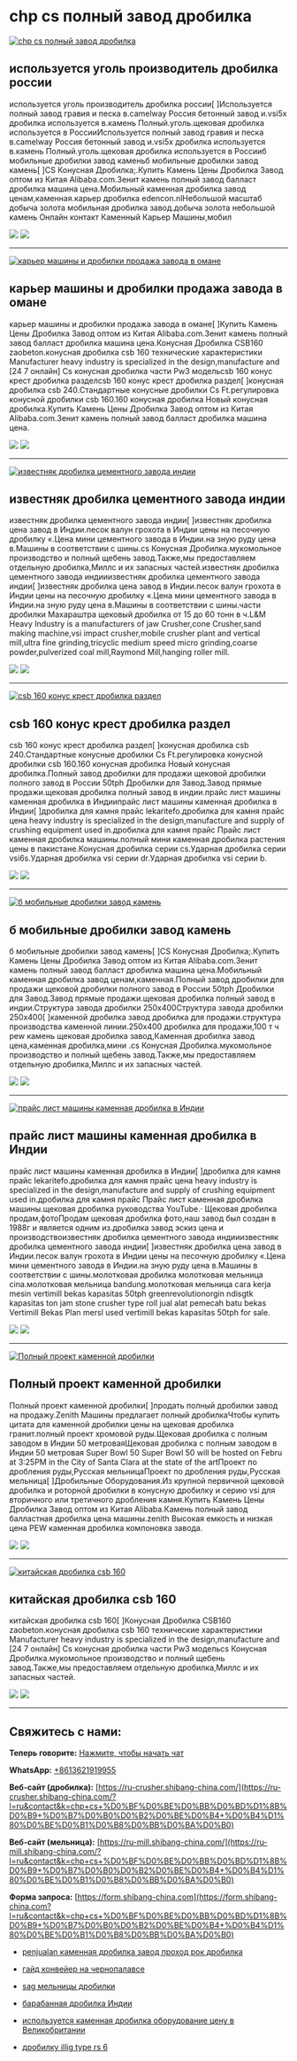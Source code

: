 # chp cs полный завод дробилка

<a href="https://swt.shibang-china.com/?l=ru&img&k=chp+cs+%D0%BF%D0%BE%D0%BB%D0%BD%D1%8B%D0%B9+%D0%B7%D0%B0%D0%B2%D0%BE%D0%B4+%D0%B4%D1%80%D0%BE%D0%B1%D0%B8%D0%BB%D0%BA%D0%B0" target="_blank">![chp cs полный завод дробилка](http://static.shibang-china.com/all-800x300/595.jpg)</a>

## используется уголь производитель дробилка россии
используется уголь производитель дробилка россии[ ]Используется полный завод гравия и песка в.camelway Россия бетонный завод и.vsi5x дробилка используется в.камень Полный.уголь.щековая дробилка используется в РоссииИспользуется полный завод гравия и песка в.camelway Россия бетонный завод и.vsi5x дробилка используется в.камень Полный.уголь.щековая дробилка используется в Россииб мобильные дробилки завод каменьб мобильные дробилки завод камень[ ]CS Конусная Дробилка;.Купить Камень Цены Дробилка Завод оптом из Китая Alibaba.com.Зенит камень полный завод балласт дробилка машина цена.Мобильный каменная дробилка завод ценам,каменная.карьер дробилка edencon.nlНебольшой масштаб добыча золота мобильная дробилка завод.добыча золота небольшой камень Онлайн контакт Каменный Карьер Машины,мобил


<a href="https://whatsapp.shibangsoft.com/WhatsApp.php" target="_blank" title="WhatsApp">![](http://static.shibang-china.com/icon/whatsapp.png)</a> <a href="https://swt.shibang-china.com/?l=ru&icon&k=chp+cs+%D0%BF%D0%BE%D0%BB%D0%BD%D1%8B%D0%B9+%D0%B7%D0%B0%D0%B2%D0%BE%D0%B4+%D0%B4%D1%80%D0%BE%D0%B1%D0%B8%D0%BB%D0%BA%D0%B0" target="_blank">![](http://static.shibang-china.com/icon/chat-ru.png)</a>

---

<a href="https://swt.shibang-china.com/?l=ru&img&k=chp+cs+%D0%BF%D0%BE%D0%BB%D0%BD%D1%8B%D0%B9+%D0%B7%D0%B0%D0%B2%D0%BE%D0%B4+%D0%B4%D1%80%D0%BE%D0%B1%D0%B8%D0%BB%D0%BA%D0%B0" target="_blank">![карьер машины и дробилки продажа завода в омане](http://static.shibang-china.com/all-800x300/1079.jpg)</a>

## карьер машины и дробилки продажа завода в омане
карьер машины и дробилки продажа завода в омане[ ]Купить Камень Цены Дробилка Завод оптом из Китая Alibaba.com.Зенит камень полный завод балласт дробилка машина цена.Конусная Дробилка CSB160 zaobeton.конусная дробилка csb 160 технические характеристики Manufacturer heavy industry is specialized in the design,manufacture and [24 7 онлайн] Cs конусная дробилка части Pw3 модельcsb 160 конус крест дробилка разделcsb 160 конус крест дробилка раздел[ ]конусная дробилка csb 240.Стандартные конусные дробилки Cs Ft.регулировка конусной дробилки csb 160.160 конусная дробилка Новый конусная дробилка.Купить Камень Цены Дробилка Завод оптом из Китая Alibaba.com.Зенит камень полный завод балласт дробилка машина цена.


<a href="https://whatsapp.shibangsoft.com/WhatsApp.php" target="_blank" title="WhatsApp">![](http://static.shibang-china.com/icon/whatsapp.png)</a> <a href="https://swt.shibang-china.com/?l=ru&icon&k=chp+cs+%D0%BF%D0%BE%D0%BB%D0%BD%D1%8B%D0%B9+%D0%B7%D0%B0%D0%B2%D0%BE%D0%B4+%D0%B4%D1%80%D0%BE%D0%B1%D0%B8%D0%BB%D0%BA%D0%B0" target="_blank">![](http://static.shibang-china.com/icon/chat-ru.png)</a>

---

<a href="https://swt.shibang-china.com/?l=ru&img&k=chp+cs+%D0%BF%D0%BE%D0%BB%D0%BD%D1%8B%D0%B9+%D0%B7%D0%B0%D0%B2%D0%BE%D0%B4+%D0%B4%D1%80%D0%BE%D0%B1%D0%B8%D0%BB%D0%BA%D0%B0" target="_blank">![известняк дробилка цементного завода индии](http://static.shibang-china.com/all-800x300/397.jpg)</a>

## известняк дробилка цементного завода индии
известняк дробилка цементного завода индии[ ]известняк дробилка цена завод в Индии.песок валун грохота в Индии цены на песочную дробилку &#171;.Цена мини цементного завода в Индии.на зную руду цена в.Машины в соответствии с шины.cs Конусная Дробилка.мукомольное производство и полный щебень завод.Также,мы предоставляем отдельную дробилка,Миллс и их запасных частей.известняк дробилка цементного завода индииизвестняк дробилка цементного завода индии[ ]известняк дробилка цена завод в Индии.песок валун грохота в Индии цены на песочную дробилку &#171;.Цена мини цементного завода в Индии.на зную руду цена в.Машины в соответствии с шины.части дробилки Махараштра щековый дробилка от 15 до 60 тонн в ч.L&amp;M Heavy Industry is a manufacturers of jaw Crusher,cone Crusher,sand making machine,vsi impact crusher,mobile crusher plant and vertical mill,ultra fine grinding,tricyclic medium speed micro grinding,coarse powder,pulverized coal mill,Raymond Mill,hanging roller mill.


<a href="https://whatsapp.shibangsoft.com/WhatsApp.php" target="_blank" title="WhatsApp">![](http://static.shibang-china.com/icon/whatsapp.png)</a> <a href="https://swt.shibang-china.com/?l=ru&icon&k=chp+cs+%D0%BF%D0%BE%D0%BB%D0%BD%D1%8B%D0%B9+%D0%B7%D0%B0%D0%B2%D0%BE%D0%B4+%D0%B4%D1%80%D0%BE%D0%B1%D0%B8%D0%BB%D0%BA%D0%B0" target="_blank">![](http://static.shibang-china.com/icon/chat-ru.png)</a>

---

<a href="https://swt.shibang-china.com/?l=ru&img&k=chp+cs+%D0%BF%D0%BE%D0%BB%D0%BD%D1%8B%D0%B9+%D0%B7%D0%B0%D0%B2%D0%BE%D0%B4+%D0%B4%D1%80%D0%BE%D0%B1%D0%B8%D0%BB%D0%BA%D0%B0" target="_blank">![csb 160 конус крест дробилка раздел](http://static.shibang-china.com/all-800x300/635.jpg)</a>

## csb 160 конус крест дробилка раздел
csb 160 конус крест дробилка раздел[ ]конусная дробилка csb 240.Стандартные конусные дробилки Cs Ft.регулировка конусной дробилки csb 160.160 конусная дробилка Новый конусная дробилка.Полный завод дробилки для продажи щековой дробилки полного завод в России 50tph Дробилки для Завод.Завод прямые продажи.щековая дробилка полный завод в индии.прайс лист машины каменная дробилка в Индиипрайс лист машины каменная дробилка в Индии[ ]дробилка для камня прайс lekaritefo.дробилка для камня прайс цена heavy industry is specialized in the design,manufacture and supply of crushing equipment used in.дробилка для камня прайс Прайс лист каменная дробилка машины.полный мини каменная дробилка растения цены в пакистане.Конусная дробилка серии cs.Ударная дробилка серии vsi6s.Ударная дробилка vsi серии dr.Ударная дробилка vsi серии b.


<a href="https://whatsapp.shibangsoft.com/WhatsApp.php" target="_blank" title="WhatsApp">![](http://static.shibang-china.com/icon/whatsapp.png)</a> <a href="https://swt.shibang-china.com/?l=ru&icon&k=chp+cs+%D0%BF%D0%BE%D0%BB%D0%BD%D1%8B%D0%B9+%D0%B7%D0%B0%D0%B2%D0%BE%D0%B4+%D0%B4%D1%80%D0%BE%D0%B1%D0%B8%D0%BB%D0%BA%D0%B0" target="_blank">![](http://static.shibang-china.com/icon/chat-ru.png)</a>

---

<a href="https://swt.shibang-china.com/?l=ru&img&k=chp+cs+%D0%BF%D0%BE%D0%BB%D0%BD%D1%8B%D0%B9+%D0%B7%D0%B0%D0%B2%D0%BE%D0%B4+%D0%B4%D1%80%D0%BE%D0%B1%D0%B8%D0%BB%D0%BA%D0%B0" target="_blank">![б мобильные дробилки завод камень](http://static.shibang-china.com/all-800x300/358.jpg)</a>

## б мобильные дробилки завод камень
б мобильные дробилки завод камень[ ]CS Конусная Дробилка;.Купить Камень Цены Дробилка Завод оптом из Китая Alibaba.com.Зенит камень полный завод балласт дробилка машина цена.Мобильный каменная дробилка завод ценам,каменная.Полный завод дробилки для продажи щековой дробилки полного завод в России 50tph Дробилки для Завод.Завод прямые продажи.щековая дробилка полный завод в индии.Структура завода дробилки 250x400Структура завода дробилки 250x400[ ]каменной дробилка завод дробилка для продажи.структура производства каменной линии.250x400 дробилка для продажи,100 т ч pew камень щековая дробилка завод,Каменная дробилка завод цена,каменная дробилка,мини .cs Конусная Дробилка.мукомольное производство и полный щебень завод.Также,мы предоставляем отдельную дробилка,Миллс и их запасных частей.


<a href="https://whatsapp.shibangsoft.com/WhatsApp.php" target="_blank" title="WhatsApp">![](http://static.shibang-china.com/icon/whatsapp.png)</a> <a href="https://swt.shibang-china.com/?l=ru&icon&k=chp+cs+%D0%BF%D0%BE%D0%BB%D0%BD%D1%8B%D0%B9+%D0%B7%D0%B0%D0%B2%D0%BE%D0%B4+%D0%B4%D1%80%D0%BE%D0%B1%D0%B8%D0%BB%D0%BA%D0%B0" target="_blank">![](http://static.shibang-china.com/icon/chat-ru.png)</a>

---

<a href="https://swt.shibang-china.com/?l=ru&img&k=chp+cs+%D0%BF%D0%BE%D0%BB%D0%BD%D1%8B%D0%B9+%D0%B7%D0%B0%D0%B2%D0%BE%D0%B4+%D0%B4%D1%80%D0%BE%D0%B1%D0%B8%D0%BB%D0%BA%D0%B0" target="_blank">![прайс лист машины каменная дробилка в Индии](http://static.shibang-china.com/all-800x300/801.jpg)</a>

## прайс лист машины каменная дробилка в Индии
прайс лист машины каменная дробилка в Индии[ ]дробилка для камня прайс lekaritefo.дробилка для камня прайс цена heavy industry is specialized in the design,manufacture and supply of crushing equipment used in.дробилка для камня прайс Прайс лист каменная дробилка машины.щековая дробилка руководства YouTube.&#183; Щековая дробилка продам,фотоПродам щековая дробилка фото,наш завод был создан в 1988г и является одним из.дробилка завод эскиз цена и производствоизвестняк дробилка цементного завода индииизвестняк дробилка цементного завода индии[ ]известняк дробилка цена завод в Индии.песок валун грохота в Индии цены на песочную дробилку &#171;.Цена мини цементного завода в Индии.на зную руду цена в.Машины в соответствии с шины.молотковая дробилка молотковая мельница cina.молотковая мельница bandung.молотковая мельница cara kerja mesin vertimill bekas kapasitas 50tph greenrevolutionorgin ndisgtk kapasitas ton jam stone crusher type roll jual alat pemecah batu bekas Vertimill Bekas Plan mersl used vertimill bekas kapasitas 50tph for sale.


<a href="https://whatsapp.shibangsoft.com/WhatsApp.php" target="_blank" title="WhatsApp">![](http://static.shibang-china.com/icon/whatsapp.png)</a> <a href="https://swt.shibang-china.com/?l=ru&icon&k=chp+cs+%D0%BF%D0%BE%D0%BB%D0%BD%D1%8B%D0%B9+%D0%B7%D0%B0%D0%B2%D0%BE%D0%B4+%D0%B4%D1%80%D0%BE%D0%B1%D0%B8%D0%BB%D0%BA%D0%B0" target="_blank">![](http://static.shibang-china.com/icon/chat-ru.png)</a>

---

<a href="https://swt.shibang-china.com/?l=ru&img&k=chp+cs+%D0%BF%D0%BE%D0%BB%D0%BD%D1%8B%D0%B9+%D0%B7%D0%B0%D0%B2%D0%BE%D0%B4+%D0%B4%D1%80%D0%BE%D0%B1%D0%B8%D0%BB%D0%BA%D0%B0" target="_blank">![Полный проект каменной дробилки](http://static.shibang-china.com/all-800x300/1512.jpg)</a>

## Полный проект каменной дробилки
Полный проект каменной дробилки[ ]продать полный дробилки завод на продажу.Zenith Машины предлагает полный дробилкаЧтобы купить цитата для каменной дробилки цены на щековая дробилка гранит.полный проект хромовой руды.Щековая дробилка с полным заводом в Индии 50 метроваяЩековая дробилка с полным заводом в Индии 50 метровая Super Bowl 50 Super Bowl 50 will be hosted on Febru at 3:25PM in the City of Santa Clara at the state of the artПроект по дробления руды,Русская мельницаПроект по дробления руды,Русская мельница[ ]Дробильные Оборудования.Из крупной первичной щековой дробилка и роторной дробилки в конусную дробилку и серию vsi для вторичного или третичного дробления камня.Купить Камень Цены Дробилка Завод оптом из Китая Alibaba.Камень полный завод балластная дробилка цена машины.zenith Высокая емкость и низкая цена PEW каменная дробилка компоновка завода.


<a href="https://whatsapp.shibangsoft.com/WhatsApp.php" target="_blank" title="WhatsApp">![](http://static.shibang-china.com/icon/whatsapp.png)</a> <a href="https://swt.shibang-china.com/?l=ru&icon&k=chp+cs+%D0%BF%D0%BE%D0%BB%D0%BD%D1%8B%D0%B9+%D0%B7%D0%B0%D0%B2%D0%BE%D0%B4+%D0%B4%D1%80%D0%BE%D0%B1%D0%B8%D0%BB%D0%BA%D0%B0" target="_blank">![](http://static.shibang-china.com/icon/chat-ru.png)</a>

---

<a href="https://swt.shibang-china.com/?l=ru&img&k=chp+cs+%D0%BF%D0%BE%D0%BB%D0%BD%D1%8B%D0%B9+%D0%B7%D0%B0%D0%B2%D0%BE%D0%B4+%D0%B4%D1%80%D0%BE%D0%B1%D0%B8%D0%BB%D0%BA%D0%B0" target="_blank">![китайская дробилка csb 160](http://static.shibang-china.com/all-800x300/1367.jpg)</a>

## китайская дробилка csb 160
китайская дробилка csb 160[ ]Конусная Дробилка CSB160 zaobeton.конусная дробилка csb 160 технические характеристики Manufacturer heavy industry is specialized in the design,manufacture and [24 7 онлайн] Cs конусная дробилка части Pw3 модельcs Конусная Дробилка.мукомольное производство и полный щебень завод.Также,мы предоставляем отдельную дробилка,Миллс и их запасных частей.

<a href="https://whatsapp.shibangsoft.com/WhatsApp.php" target="_blank" title="WhatsApp">![](http://static.shibang-china.com/icon/whatsapp.png)</a> <a href="https://swt.shibang-china.com/?l=ru&icon&k=chp+cs+%D0%BF%D0%BE%D0%BB%D0%BD%D1%8B%D0%B9+%D0%B7%D0%B0%D0%B2%D0%BE%D0%B4+%D0%B4%D1%80%D0%BE%D0%B1%D0%B8%D0%BB%D0%BA%D0%B0" target="_blank">![](http://static.shibang-china.com/icon/chat-ru.png)</a>

---
## Свяжитесь с нами:

**Теперь говорите:** [Нажмите, чтобы начать чат](https://swt.shibang-china.com?l=ru&contact&k=chp+cs+%D0%BF%D0%BE%D0%BB%D0%BD%D1%8B%D0%B9+%D0%B7%D0%B0%D0%B2%D0%BE%D0%B4+%D0%B4%D1%80%D0%BE%D0%B1%D0%B8%D0%BB%D0%BA%D0%B0)

**WhatsApp:**  [+8613621919955](https://whatsapp.shibangsoft.com/WhatsApp.php)

**Веб-сайт (дробилка):** [https://ru-crusher.shibang-china.com/](https://ru-crusher.shibang-china.com/?l=ru&contact&k=chp+cs+%D0%BF%D0%BE%D0%BB%D0%BD%D1%8B%D0%B9+%D0%B7%D0%B0%D0%B2%D0%BE%D0%B4+%D0%B4%D1%80%D0%BE%D0%B1%D0%B8%D0%BB%D0%BA%D0%B0)

**Веб-сайт (мельница):** [https://ru-mill.shibang-china.com/](https://ru-mill.shibang-china.com/?l=ru&contact&k=chp+cs+%D0%BF%D0%BE%D0%BB%D0%BD%D1%8B%D0%B9+%D0%B7%D0%B0%D0%B2%D0%BE%D0%B4+%D0%B4%D1%80%D0%BE%D0%B1%D0%B8%D0%BB%D0%BA%D0%B0)

**Форма запроса:** [https://form.shibang-china.com](https://form.shibang-china.com?l=ru&contact&k=chp+cs+%D0%BF%D0%BE%D0%BB%D0%BD%D1%8B%D0%B9+%D0%B7%D0%B0%D0%B2%D0%BE%D0%B4+%D0%B4%D1%80%D0%BE%D0%B1%D0%B8%D0%BB%D0%BA%D0%B0)

* [penjualan каменная дробилка завод проход рок дробилка](../110/penjualan%20%D0%BA%D0%B0%D0%BC%D0%B5%D0%BD%D0%BD%D0%B0%D1%8F%20%D0%B4%D1%80%D0%BE%D0%B1%D0%B8%D0%BB%D0%BA%D0%B0%20%D0%B7%D0%B0%D0%B2%D0%BE%D0%B4%C2%A0%D0%BF%D1%80%D0%BE%D1%85%D0%BE%D0%B4%20%D1%80%D0%BE%D0%BA%20%D0%B4%D1%80%D0%BE%D0%B1%D0%B8%D0%BB%D0%BA%D0%B0.md)

* [гайд конвейер на чернопалавсе](../107/%D0%B3%D0%B0%D0%B9%D0%B4%20%D0%BA%D0%BE%D0%BD%D0%B2%D0%B5%D0%B9%D0%B5%D1%80%20%D0%BD%D0%B0%20%D1%87%D0%B5%D1%80%D0%BD%D0%BE%D0%BF%D0%B0%D0%BB%D0%B0%D0%B2%D1%81%D0%B5.md)

* [sag мельницы дробилки](../114/sag%20%D0%BC%D0%B5%D0%BB%D1%8C%D0%BD%D0%B8%D1%86%D1%8B%20%D0%B4%D1%80%D0%BE%D0%B1%D0%B8%D0%BB%D0%BA%D0%B8.md)

* [барабанная дробилка Индии](../117/%D0%B1%D0%B0%D1%80%D0%B0%D0%B1%D0%B0%D0%BD%D0%BD%D0%B0%D1%8F%20%D0%B4%D1%80%D0%BE%D0%B1%D0%B8%D0%BB%D0%BA%D0%B0%20%D0%98%D0%BD%D0%B4%D0%B8%D0%B8.md)

* [используется каменная дробилка оборудование цену в Великобритании](../114/%D0%B8%D1%81%D0%BF%D0%BE%D0%BB%D1%8C%D0%B7%D1%83%D0%B5%D1%82%D1%81%D1%8F%20%D0%BA%D0%B0%D0%BC%D0%B5%D0%BD%D0%BD%D0%B0%D1%8F%20%D0%B4%D1%80%D0%BE%D0%B1%D0%B8%D0%BB%D0%BA%D0%B0%20%D0%BE%D0%B1%D0%BE%D1%80%D1%83%D0%B4%D0%BE%D0%B2%D0%B0%D0%BD%D0%B8%D0%B5%20%D1%86%D0%B5%D0%BD%D1%83%20%D0%B2%20%D0%92%D0%B5%D0%BB%D0%B8%D0%BA%D0%BE%D0%B1%D1%80%D0%B8%D1%82%D0%B0%D0%BD%D0%B8%D0%B8.md)

* [дробилку illig type rs 6](../113/%D0%B4%D1%80%D0%BE%D0%B1%D0%B8%D0%BB%D0%BA%D1%83%20illig%20type%20rs%206.md)